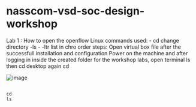 # nasscom-vsd-soc-design-workshop
Lab 1 : How to open the openflow
Linux commands used: - cd change directory -ls - -ltr list in chro order 
steps: Open virtual box file after the successfull installation and configuration
Power on the machine
and after logging in inside the created folder for the workshop labs, open terminal
ls then cd desktop
again cd 


![image](https://github.com/user-attachments/assets/08584779-4e80-4f0a-85ad-b2579e5685a7)
```

cd 
ls 

